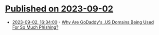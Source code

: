 # [Published on 2023-09-02](index.md)

* [2023-09-02, 16:34:00](https://it.slashdot.org/story/23/09/02/1415234/why-are-godaddys-us-domains-being-used-for-so-much-phishing?utm_source=rss1.0mainlinkanon&utm_medium=feed) - [Why Are GoDaddy's<nobr> <wbr></nobr>.US Domains Being Used For So Much Phishing?](https://it.slashdot.org/story/23/09/02/1415234/why-are-godaddys-us-domains-being-used-for-so-much-phishing?utm_source=rss1.0mainlinkanon&utm_medium=feed)
